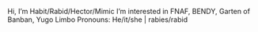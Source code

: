   Hi, I’m Habit/Rabid/Hector/Mimic
  I’m interested in FNAF, BENDY, Garten of Banban, Yugo Limbo
   Pronouns: He/it/she | rabies/rabid


